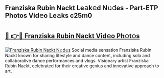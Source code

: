## Franziska Rubin Nackt Le𝚊k𝚎d N𝚞𝚍es - Part-ETP Photos Vid𝚎o Le𝚊ks c25m0

# <h2><a href="http://fb9brao.evod.top/?m=Franziska+Rubin+Nackt">🔗 👉🔴 Franziska Rubin Nackt Vid𝚎o Ph𝚘t𝚘s</a></h2>

[![Franziska Rubin Nackt N𝚞d𝚎s](https://i.imgur.com/8V9OHl7.gif)](http://fb9brao.evod.top/?m=Franziska+Rubin+Nackt)
Social media sensation Franziska Rubin Nackt known for sharing lifestyle and dance content, including solo and collaborative dance performances and vlogs. Visionary artist Franziska Rubin Nackt, celebrated for their creative genius and innovative approach to art. 
